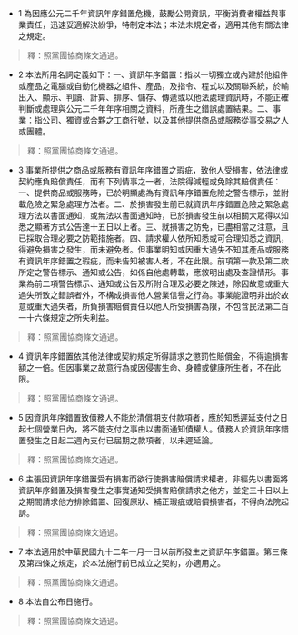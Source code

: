 * 1 為因應公元二千年資訊年序錯置危機，鼓勵公開資訊，平衡消費者權益與事業責任，迅速妥適解決紛爭，特制定本法；本法未規定者，適用其他有關法律之規定。

> 釋：照黨團協商條文通過。

* 2 本法所用名詞定義如下：一、資訊年序錯置：指以一切獨立或內建於他組件或產品之電腦或自動化機器之組件、產品，及指令、程式以及關聯系統，於輸出入、顯示、判讀、計算、排序、儲存、傳遞或以他法處理資訊時，不能正確判斷或處理與公元二千年年序相關之資料，所產生之錯誤處置結果。二、事業：指公司、獨資或合夥之工商行號，以及其他提供商品或服務從事交易之人或團體。

> 釋：照黨團協商條文通過。

* 3 事業所提供之商品或服務有資訊年序錯置之瑕疵，致他人受損害，依法律或契約應負賠償責任，而有下列情事之一者，法院得減輕或免除其賠償責任：一、提供商品或服務時，已於明顯處為有資訊年序錯置危險之警告標示，並附載危險之緊急處理方法者。二、於損害發生前已就資訊年序錯置危險之緊急處理方法以書面通知，或無法以書面通知時，已於損害發生前以相關大眾得以知悉之顯著方式公告達十五日以上者。三、就損害之防免，已盡相當之注意，且已採取合理必要之防範措施者。四、請求權人依所知悉或可合理知悉之資訊，得避免損害之發生，而未避免者。但事業明知或因重大過失不知其產品或服務有資訊年序錯置之瑕疵，而未告知被害人者，不在此限。前項第一款及第二款所定之警告標示、通知或公告，如係自他處轉載，應敘明出處及查證情形。事業為前二項警告標示、通知或公告及所附合理及必要之陳述，除因故意或重大過失所致之錯誤者外，不構成損害他人營業信譽之行為。事業能證明非出於故意或重大過失者，所負損害賠償責任以他人所受損害為限，不包含民法第二百一十六條規定之所失利益。

> 釋：照黨團協商條文通過。

* 4 資訊年序錯置依其他法律或契約規定所得請求之懲罰性賠償金，不得逾損害額之一倍。但因事業之故意行為或因侵害生命、身體或健康所生者，不在此限。

> 釋：照黨團協商條文通過。

* 5 因資訊年序錯置致債務人不能於清償期支付款項者，應於知悉遲延支付之日起七個營業日內，將不能支付之事由以書面通知債權人。債務人於資訊年序錯置發生之日起二週內支付已屆期之款項者，以未遲延論。

> 釋：照黨團協商條文通過。

* 6 主張因資訊年序錯置受有損害而欲行使損害賠償請求權者，非經先以書面將資訊年序錯置及損害發生之事實通知受損害賠償請求之他方，並定三十日以上之期間請求他方排除錯置、回復原狀、補正瑕疵或賠償損害者，不得向法院起訴。

> 釋：照黨團協商條文通過。

* 7 本法適用於中華民國九十二年一月一日以前所發生之資訊年序錯置。第三條及第四條之規定，於本法施行前已成立之契約，亦適用之。

> 釋：照黨團協商條文通過。

* 8 本法自公布日施行。

> 釋：照黨團協商條文通過。

